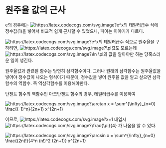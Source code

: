 # 원주율 값의 근사

e의 경우에는 <img src="https://latex.codecogs.com/svg.image?e^x" title="https://latex.codecogs.com/svg.image?e^x" />의 테일러급수 식에 정수값(1)을 넣어서 비교적 쉽게 근사할 수 있었으나, 파이는 이야기가 다르다.

<img src="https://latex.codecogs.com/svg.image?e^x" title="https://latex.codecogs.com/svg.image?e^x" />의 테일러급수 식으로 원주율을 구하려면, <img src="https://latex.codecogs.com/svg.image?\pi" title="https://latex.codecogs.com/svg.image?\pi" />값도 모르는데 <img src="https://latex.codecogs.com/svg.image?\ln&space;\pi" title="https://latex.codecogs.com/svg.image?\ln \pi" />의 값을 알아야만 하는 당혹스러운 일이 생긴다.

원주율값과 관련된 함수는 당연히 삼각함수이다. 그러나 원래의 삼각함수는 원주율값을 넣어야 정수값이 나오는 형식이기 때문에, 정수값을 넣어 원주율 값을 알고 싶으면 삼각함수의 역함수. 즉 역삼각함수를 이용해야한다.

탄젠트 함수의 역함수인 아크탄젠트 함수의 경우, 테일러급수를 이용하여

<img src="https://latex.codecogs.com/svg.image?\arctan&space;x&space;=&space;\sum^{\infty}_{n=0}&space;\frac{(-1)^n}{2n&plus;1}&space;x^{2n&plus;1}" title="https://latex.codecogs.com/svg.image?\arctan x = \sum^{\infty}_{n=0} \frac{(-1)^n}{2n+1} x^{2n+1}" />

이므로, <img src="https://latex.codecogs.com/svg.image?x=1" title="https://latex.codecogs.com/svg.image?x=1" /> 대입시 <img src="https://latex.codecogs.com/svg.image?\frac{\pi}{4}" title="https://latex.codecogs.com/svg.image?\frac{\pi}{4}" /> 가 나옴을 알 수 있다.

<img src="https://latex.codecogs.com/svg.image?\arcsin&space;x&space;=&space;\sum^{\infty}_{n=0}&space;\frac{(2n)!}{4^n&space;(n!)^2&space;(2n&plus;1)}&space;x^{2n&plus;1}" title="https://latex.codecogs.com/svg.image?\arcsin x = \sum^{\infty}_{n=0} \frac{(2n)!}{4^n (n!)^2 (2n+1)} x^{2n+1}" />
